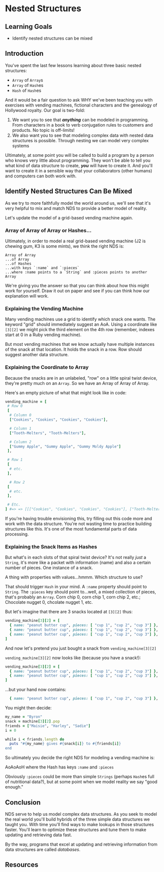 # Nested Structures

## Learning Goals

- Identify nested structures can be mixed

## Introduction

You've spent the last few lessons learning about three basic nested structures:

* `Array` of `Array`s
* `Array` of `Hash`es
* `Hash` of `Hash`es

And it would be a fair question to ask WHY we've been teaching you with
exercises with vending machines, fictional characters and the genealogy of
Hollywood royalty. Our goal is two-fold:

1. We want you to see that ***anything*** can be modeled in programming. From
   characters in a book to verb conjugation rules to customers and products. No
   topic is off-limits!
2. We also want you to see that modeling complex data with nested data
   structures is possible. Through nesting we can model very complex systems

Ultimately, at some point you will be called to build a program by a person who
knows very little about programming. They won't be able to tell you what kind
of data structure to create, ***you*** will have to create it. And you'll want
to create it in a sensible way that your collaborators (other humans) and
computers can both work with.

## Identify Nested Structures Can Be Mixed

As we try to more faithfully model the world around us, we'll see that it's
very helpful to mix and match NDS to provide a better model of reality.

Let's update the model of a grid-based vending machine again.

### Array of Array of Array or Hashes...

Ultimately, in order to model a real grid-based vending machine (J2 is chewing
gum, K3 is some mints), we think the right NDS is:

```text
Array of Array
...of Array
...of Hashes
...with keys `:name` and `:pieces`
...where :name points to a `String` and :pieces points to another Array
```

We're giving you the answer so that you can think about how this might work for
yourself. Draw it out on paper and see if you can think how our explanation
will work.

### Explaining the Vending Machine

Many vending machines use a grid to identify which snack one wants. The keyword
"grid" should immediately suggest an AoA.  Using a coordinate like `[3][2]` we
might pick the third element on the 4th row (remember, indexes start at 0 in a
Ruby vending machine).

But most vending machines that we know actually have multiple instances of the
snack at that location. It holds the snack in a row. Row should suggest another
data structure.

### Explaining the Coordinate to Array

Because the snacks are in an unlabeled, "row" on a little spiral twist device,
they're pretty much on an `Array`. So we have an Array of Array of Array.

Here's an empty picture of what that might look like in code:

```ruby
vending_machine = [
 # Row 0
 [
  # Column 0
  ["Cookies", "Cookies", "Cookies", "Cookies"],

  # Column 1
  ["Tooth-Melters", "Tooth-Melters"],

  # Column 2
  ["Gummy Apple", "Gummy Apple", "Gummy Moldy Apple"]
 ],

 # Row 1
 [
  # etc.
 ],

  # Row 2
 [
  # etc.
 ],

 # Etc.
] #=> => [[["Cookies", "Cookies", "Cookies", "Cookies"], ["Tooth-Melters", "Tooth-Melters"], ["Gummy Apple", "Gummy Apple", "Gummy Moldy Apple"]], [], []]
```

If you're having trouble envisioning this, try filling out this code more and
work with the data structure. You're not wasting time to practice building
structures like this. It's one of the most fundamental parts of data
processing.

### Explaining the Snack Items as Hashes

But what's in each slots of that spiral twist device? It's not really _just_ a
`String`, it's more like a packet with information (name) and also a certain
number of pieces. One instance of a snack.

A thing with properties with values...hmmm. Which structure to use?

That should trigger `Hash` in your mind.  A `:name` property should point to
`String`. The `:pieces` key should point to...well, a mixed collection of
pieces, that's probably an `Array`. Corn chip 0, corn chip 1, corn chip 2,
etc.; Chocolate nugget 0, chcolate nugget 1, etc.

But let's imagine that there are 3 snacks located at `[3][2]` thus:

```ruby
vending_machine[3][2] = [
  { name: "peanut butter cup", pieces: [ "cup 1", "cup 2", "cup 3"] },
  { name: "peanut butter cup", pieces: [ "cup 1", "cup 2", "cup 3"] },
  { name: "peanut butter cup", pieces: [ "cup 1", "cup 2", "cup 3"] },
]
```

And now let's pretend you just bought a snack from `vending_machine[3][2]`

`vending_machine[3][2]` now looks like (because you have a snack!):

```ruby
vending_machine[3][2] = [
  { name: "peanut butter cup", pieces: [ "cup 1", "cup 2", "cup 3"] },
  { name: "peanut butter cup", pieces: [ "cup 1", "cup 2", "cup 3"] },
]
```

...but your hand now contains:

```ruby
  { name: "peanut butter cup", pieces: [ "cup 1", "cup 2", "cup 3"] },
```

You might then decide:

```ruby
my_name = "Byron"
snack = machine[3][2].pop
friends = ["Maisie", "Harley", "Sadie"]
i = 0

while i < friends.length do
  puts "#{my_name} gives #{snack[i]} to #{friends[i]}
end
```

So ultimately you decide the right NDS for modeling a vending machine is:

AoAoAoH where the Hash has keys `:name` and `:pieces`

Obviously `:pieces` could be more than simple `Strings` (perhaps `Hash`es full
of nutritional data?), but at some point when we model reality we say "good
enough."

## Conclusion

NDS serve to help us model complex data structures. As you seek to model the
real world you'll build hybrids of the three simple data structures we taught
you. With time you'll find ways to make lookups in those structures faster.
You'll learn to optimize these structures and tune them to make updating and
retrieving data fast.

By the way, programs that excel at updating and retrieving information from data
structures are called _databases_.

## Resources
